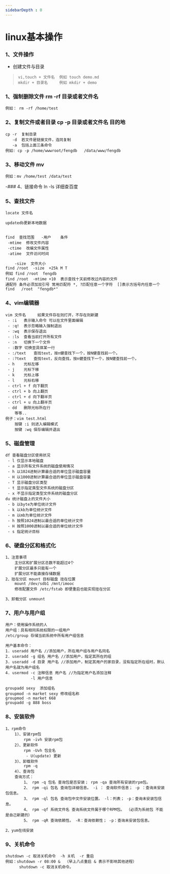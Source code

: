 ```yaml
---
sidebarDepth : 0
---
```


# linux基本操作 

### 1、文件操作
- 创建文件与目录 
>     vi,touch + 文件名  例如 touch demo.md 
>     mkdir + 目录名     例如 mkdir + demo
    
### 1、强制删除文件 rm -rf  目录或者文件名
	例如： rm -rf /home/test

### 2、复制文件或者目录  cp -p  目录或者文件名 目的地
	cp -r  复制目录
	   -d  若文件是链接文件，连同复制
	   -a  包括上面三条命令
	例如: cp -p /home/wwwroot/fengdb   /data/www/fengdb


### 3、移动文件  mv
	例如：mv /home/test /data/test

-### 4、链接命令 ln -ls 详细查百度

### 5、查找文件

	locate 文件名

	updatedb更新本地数据


	find  查找范围   -用户    条件
	 -mtime  修改文件内容
	 -ctime  改编文件属性
	 -atime  文件访问时间
 
		-size  文件大小
	find /root  -size  +25k M T
	例如 find /root  fengdb
	find /root  -mtime +10  表示查找十天前修改过内容的文件
	通配符 条件必须加双引号 常用匹配符 *, ?匹配任意一个字符  []表示方括号内任意一个
	find   /root  "fengdb*"

### 4、vim编辑器

    vim 文件名     如果文件存在则打开，不存在则新建
	 - :i   表示输入命令 可以在文件里面编辑
	 - :q!  表示忽略输入强制退出
	 - :wq  表示保存退出
	 - :ls  查看当前打开所有文件
	 - :n   切换下一个文件
	 - :数字 切换至具体某一行
	 - :/text　　查找text，按n健查找下一个，按N健查找前一个。
	 - :?text　　查找text，反向查找，按n健查找下一个，按N健查找前一个。
	 - h 	光标左移
	 - j 	光标下移
	 - k 	光标上移
	 - l 	光标右移
	 - ctrl + f 向下翻页
	 - ctrl + b 向上翻页
	 - ctrl + d 向下翻半页
	 - ctrl + u 向上翻半页
	 - dd 	删除光标所在行
    	等等..
	例子：vim test.html 
		按键 :i 则进入编辑模式
		按键 :wq 保存编辑并退出
### 5、磁盘管理
	df 查看磁盘分区使用状况
	 - l 仅显示本地磁盘
	 - a 显示所有文件系统的磁盘使用情况
	 - h 以1024进制计算最合适的单位显示磁盘容量
	 - H 以1000进制计算最合适的单位显示磁盘容量
	 - T 显示磁盘分区类型
	 - t 显示指定类型文件系统的磁盘分区
	 - x 不显示指定类型文件系统的磁盘分区
	du 统计磁盘上的文件大小
	 - b 以byte为单位统计文件
	 - k 以kb为单位统计文件
	 - m 以mb为单位统计文件
	 - h 按照1024进制以最合适的单位统计文件
	 - H 按照1000进制以最合适的单位统计文件
	 - s 指定统计目标

### 6、硬盘分区和格式化
	1、注意事项
		主分区和扩展分区总数不能超过4个
		扩展分区最多只能有一个
		扩展分区不能直接存储数据
	2、挂在分区 mount 目标磁盘 挂在位置
		mount /dev/sdb1 /mnt/imooc
		修改配置文件 /etc/fstab 即便重启也能实现挂在分区

	3、卸载分区 unmount

### 7、用户与用户组
	用户：使用操作系统的人
	用户组：具有相同系统权限的一组用户
	/etc/group 存储当前系统中所有用户组信息

	用户基本命令：
	1. useradd 用户名 //添加用户，所在用户组与用户名同名
	2. useradd -g 组名 用户名 //添加用户，指定其所在的组
	3. useradd -d 目录 用户名 //添加用户，制定其用户的家目录，没有指定所在组时，默认用户名就为用户组名
	4. usermod -c 注释信息 用户名 //为指定用户名添加注释
			   -l 用户信息

	groupadd sexy  添加组名
	groupmod -n market sexy 修改组名称
	groupmod -n market 668
	groupadd -g 888 boss

### 8、安装软件
	1、rpm命令
		1)、安装rpm包
			rpm -ivh 安装rpm包
		2)、更新软件
			rpm -Uvh 包全名
			 - U(update) 更新
		3)、卸载软件
			rpm -q
		4)、查询包
		查询方式：
			1、 rpm -q 包名 查询包是否安装； rpm -qa 查询所有安装的rpm包。
			2、 rpm -qi 包名 查询包详细信息。 -i ： 查询软件信息； -p ：查询未安装包信息。
			3、 rpm -ql 包名 查询包中文件安装位置。 -l：列表； -p：查询未安装包信息。
			4、 rpm -qf 系统文件名 查询系统文件属于哪个RPM包。 （必须为系统包 不能是自己新建的）
			5、 rpm -qR 查询依赖性。 -R：查询依赖性； -p：查询未安装包信息。

	2、yum在线安装



### 9、关机命令

	shutdown -c 取消关机命令  -h 关机  -r 重启
	例如：shutdown -r 08:00 &  （早上八点重启 & 表示不影响其他进程）
		  shutdown -c 取消关机命令。
